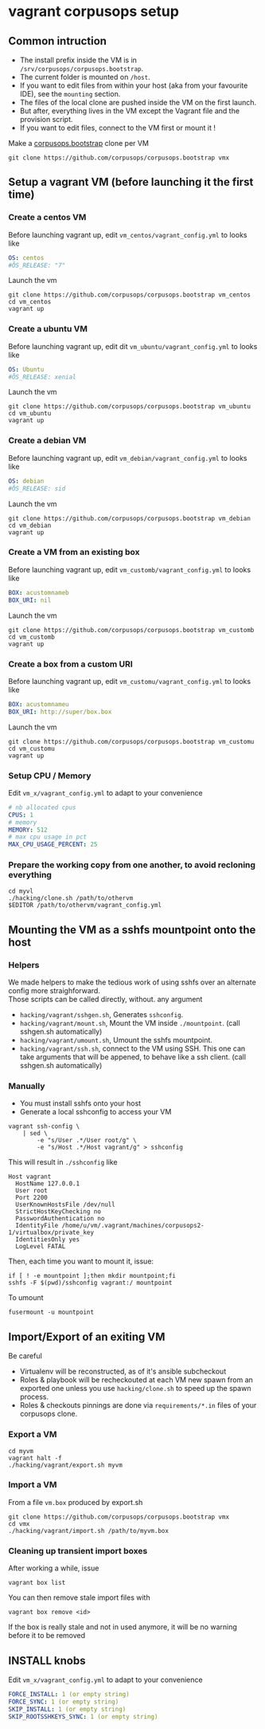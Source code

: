 # vagrant corpusops setup

## Common intruction

- The install prefix inside the VM is in ``/srv/corpusops/corpusops.bootstrap``.
- The current folder is mounted on ``/host``.
- If you want to edit files from within your host (aka from your favourite IDE), see the ``mounting`` section.
- The files of the local clone are pushed inside the VM on the first launch.
- But after, everything lives in the VM except the Vagrant file and the provision script.
- If you want to edit files, connect to the VM first or mount it !

Make a [corpusops.bootstrap](https://github.com/corpusops/corpusops.bootstrap) clone per VM
```
git clone https://github.com/corpusops/corpusops.bootstrap vmx
```

## Setup a vagrant VM (before launching it the first time)

### Create a centos VM
Before launching vagrant up, edit ``vm_centos/vagrant_config.yml`` to looks like
```yaml
OS: centos
#ÔS_RELEASE: "7"
```

Launch the vm
```
git clone https://github.com/corpusops/corpusops.bootstrap vm_centos
cd vm_centos
vagrant up
```

### Create a ubuntu VM
Before launching vagrant up, edit dit ``vm_ubuntu/vagrant_config.yml`` to looks like
```yaml
OS: Ubuntu
#ÔS_RELEASE: xenial

```
Launch the vm
```
git clone https://github.com/corpusops/corpusops.bootstrap vm_ubuntu
cd vm_ubuntu
vagrant up
```

### Create a debian VM
Before launching vagrant up, edit ``vm_debian/vagrant_config.yml`` to looks like
```yaml
OS: debian
#ÔS_RELEASE: sid

```
Launch the vm
```
git clone https://github.com/corpusops/corpusops.bootstrap vm_debian
cd vm_debian
vagrant up
```

### Create a VM from an existing box
Before launching vagrant up, edit ``vm_customb/vagrant_config.yml`` to looks like
```yaml
BOX: acustomnameb
BOX_URI: nil
```
Launch the vm
```
git clone https://github.com/corpusops/corpusops.bootstrap vm_customb
cd vm_customb
vagrant up
```

### Create a box from a custom URI
Before launching vagrant up, edit ``vm_customu/vagrant_config.yml`` to looks like
```yaml
BOX: acustomnameu
BOX_URI: http://super/box.box
```
Launch the vm
```
git clone https://github.com/corpusops/corpusops.bootstrap vm_customu
cd vm_customu
vagrant up
```

### Setup CPU / Memory
Edit ``vm_x/vagrant_config.yml`` to adapt to your convenience
```yaml
# nb allocated cpus
CPUS: 1
# memory
MEMORY: 512
# max cpu usage in pct
MAX_CPU_USAGE_PERCENT: 25
```

### Prepare the working copy from one another, to avoid recloning everything
```
cd myvl
./hacking/clone.sh /path/to/othervm
$EDITOR /path/to/othervm/vagrant_config.yml
```

## Mounting the VM as a sshfs mountpoint onto the host
### Helpers
We made helpers to make the tedious work of using sshfs over an alternate config more straighforward.<br/>
Those scripts can be called directly, without. any argument

- ``hacking/vagrant/sshgen.sh``, Generates ``sshconfig``.
- ``hacking/vagrant/mount.sh``, Mount the VM inside ``./mountpoint``. (call sshgen.sh automatically)
- ``hacking/vagrant/umount.sh``, Umount the sshfs mountpoint.
- ``hacking/vagrant/ssh.sh``, connect to the VM using SSH. This one can take arguments that will be appened, to behave like a ssh client. (call sshgen.sh automatically)

### Manually
- You must install sshfs onto your host
- Generate a local sshconfig to access your VM
```
vagrant ssh-config \
    | sed \
        -e "s/User .*/User root/g" \
        -e "s/Host .*/Host vagrant/g" > sshconfig
```
This will result in ``./sshconfig`` like
```
Host vagrant
  HostName 127.0.0.1
  User root
  Port 2200
  UserKnownHostsFile /dev/null
  StrictHostKeyChecking no
  PasswordAuthentication no
  IdentityFile /home/u/vm/.vagrant/machines/corpusops2-1/virtualbox/private_key
  IdentitiesOnly yes
  LogLevel FATAL

```

Then, each time you want to mount it, issue:
```
if [ ! -e mountpoint ];then mkdir mountpoint;fi
sshfs -F $(pwd)/sshconfig vagrant:/ mountpoint
```

To umount
```
fusermount -u mountpoint
```
 

## Import/Export of an exiting VM
Be careful
- Virtualenv will be reconstructed, as of it's ansible subcheckout
- Roles & playbook will be recheckouted at each VM new spawn from an exported one unless
  you use ``hacking/clone.sh`` to speed up the spawn process.
- Roles & checkouts pinnings are done via ``requirements/*.in`` files of your corpusops clone.

### Export a VM
```
cd myvm
vagrant halt -f
./hacking/vagrant/export.sh myvm
```
### Import a VM
From a file ``vm.box`` produced by export.sh
```
git clone https://github.com/corpusops/corpusops.bootstrap vmx
cd vmx
./hacking/vagrant/import.sh /path/to/myvm.box
```

### Cleaning up transient import boxes
After working a while, issue
```
vagrant box list
```

You can then remove stale import files with
```
vagrant box remove <id>
```
If the box is really stale and not in used anymore, it will be no warning before
it to be removed

## INSTALL knobs
Edit ``vm_x/vagrant_config.yml`` to adapt to your convenience
```yaml
FORCE_INSTALL: 1 (or empty string)
FORCE_SYNC: 1 (or empty string)
SKIP_INSTALL: 1 (or empty string)
SKIP_ROOTSSHKEYS_SYNC: 1 (or empty string)
```

